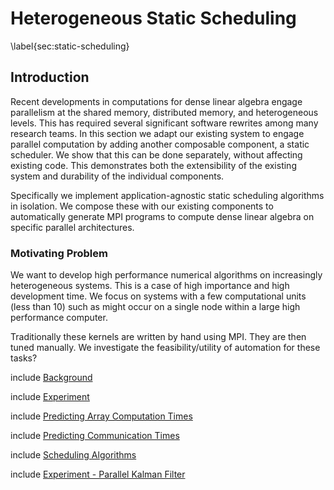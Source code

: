 
Heterogeneous Static Scheduling
===============================

\label{sec:static-scheduling}

Introduction
------------

Recent developments in computations for dense linear algebra engage parallelism at the shared memory, distributed memory, and heterogeneous levels.  This has required several significant software rewrites among many research teams.  In this section we adapt our existing system to engage parallel computation by adding another composable component, a static scheduler.  We show that this can be done separately, without affecting existing code.  This demonstrates both the extensibility of the existing system and durability of the individual components.

Specifically we implement application-agnostic static scheduling algorithms in isolation.  We compose these with our existing components to automatically generate MPI programs to compute dense linear algebra on specific parallel architectures. 

### Motivating Problem 

We want to develop high performance numerical algorithms on increasingly heterogeneous systems.  This is a case of high importance and high development time.  We focus on systems with a few computational units (less than 10) such as might occur on a single node within a large high performance computer.

Traditionally these kernels are written by hand using MPI.  They are then tuned manually.  We investigate the feasibility/utility of automation for these tasks?

include [Background](scheduling-background.md)

include [Experiment](scheduling-experiment.md)

include [Predicting Array Computation Times](array-times.md)

include [Predicting Communication Times](communication-times.md)

include [Scheduling Algorithms](scheduling-algorithms.md)

include [Experiment - Parallel Kalman Filter](scheduling-kalman.md)
